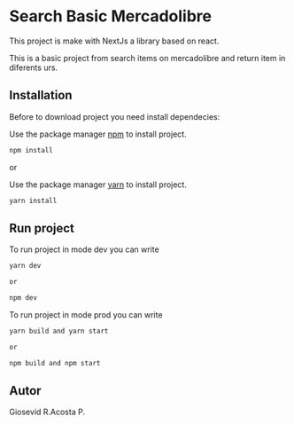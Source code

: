 # Search Basic Mercadolibre 

This project is make with NextJs a library based on react.

This is a basic project from search items on mercadolibre and return item in diferents urs.


## Installation

Before to download project you need install dependecies:

Use the package manager [npm](https://www.npmjs.com/) to install project.

```bash
npm install
```

or

Use the package manager [yarn](https://yarnpkg.com/) to install project.

```bash
yarn install
```

## Run project

To run project in mode dev you can write

```bash
yarn dev 

or 

npm dev
```

To run project in mode prod you can write

```bash
yarn build and yarn start

or

npm build and npm start
```
## Autor
Giosevid R.Acosta P.
